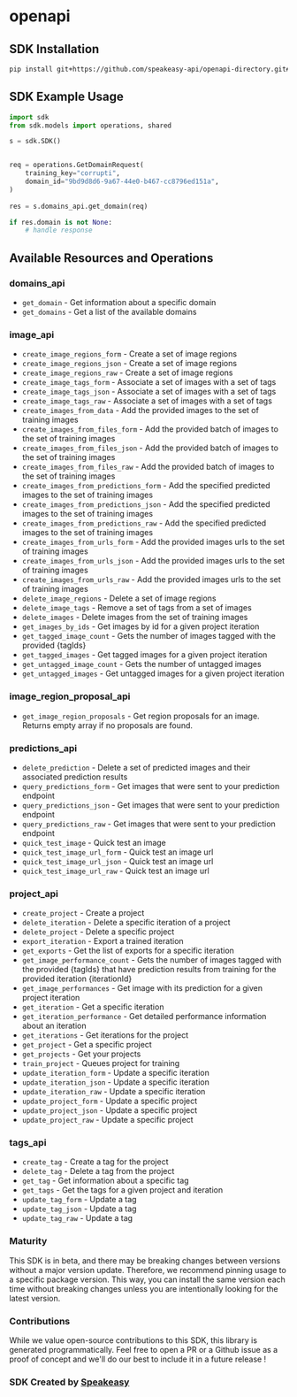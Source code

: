 # openapi

<!-- Start SDK Installation -->
## SDK Installation

```bash
pip install git+https://github.com/speakeasy-api/openapi-directory.git#subdirectory=SDKs/microsoft.com/cognitiveservices-Training/2.1/python
```
<!-- End SDK Installation -->

## SDK Example Usage
<!-- Start SDK Example Usage -->
```python
import sdk
from sdk.models import operations, shared

s = sdk.SDK()


req = operations.GetDomainRequest(
    training_key="corrupti",
    domain_id="9bd9d8d6-9a67-44e0-b467-cc8796ed151a",
)
    
res = s.domains_api.get_domain(req)

if res.domain is not None:
    # handle response
```
<!-- End SDK Example Usage -->

<!-- Start SDK Available Operations -->
## Available Resources and Operations


### domains_api

* `get_domain` - Get information about a specific domain
* `get_domains` - Get a list of the available domains

### image_api

* `create_image_regions_form` - Create a set of image regions
* `create_image_regions_json` - Create a set of image regions
* `create_image_regions_raw` - Create a set of image regions
* `create_image_tags_form` - Associate a set of images with a set of tags
* `create_image_tags_json` - Associate a set of images with a set of tags
* `create_image_tags_raw` - Associate a set of images with a set of tags
* `create_images_from_data` - Add the provided images to the set of training images
* `create_images_from_files_form` - Add the provided batch of images to the set of training images
* `create_images_from_files_json` - Add the provided batch of images to the set of training images
* `create_images_from_files_raw` - Add the provided batch of images to the set of training images
* `create_images_from_predictions_form` - Add the specified predicted images to the set of training images
* `create_images_from_predictions_json` - Add the specified predicted images to the set of training images
* `create_images_from_predictions_raw` - Add the specified predicted images to the set of training images
* `create_images_from_urls_form` - Add the provided images urls to the set of training images
* `create_images_from_urls_json` - Add the provided images urls to the set of training images
* `create_images_from_urls_raw` - Add the provided images urls to the set of training images
* `delete_image_regions` - Delete a set of image regions
* `delete_image_tags` - Remove a set of tags from a set of images
* `delete_images` - Delete images from the set of training images
* `get_images_by_ids` - Get images by id for a given project iteration
* `get_tagged_image_count` - Gets the number of images tagged with the provided {tagIds}
* `get_tagged_images` - Get tagged images for a given project iteration
* `get_untagged_image_count` - Gets the number of untagged images
* `get_untagged_images` - Get untagged images for a given project iteration

### image_region_proposal_api

* `get_image_region_proposals` - Get region proposals for an image. Returns empty array if no proposals are found.

### predictions_api

* `delete_prediction` - Delete a set of predicted images and their associated prediction results
* `query_predictions_form` - Get images that were sent to your prediction endpoint
* `query_predictions_json` - Get images that were sent to your prediction endpoint
* `query_predictions_raw` - Get images that were sent to your prediction endpoint
* `quick_test_image` - Quick test an image
* `quick_test_image_url_form` - Quick test an image url
* `quick_test_image_url_json` - Quick test an image url
* `quick_test_image_url_raw` - Quick test an image url

### project_api

* `create_project` - Create a project
* `delete_iteration` - Delete a specific iteration of a project
* `delete_project` - Delete a specific project
* `export_iteration` - Export a trained iteration
* `get_exports` - Get the list of exports for a specific iteration
* `get_image_performance_count` - Gets the number of images tagged with the provided {tagIds} that have prediction results from
training for the provided iteration {iterationId}
* `get_image_performances` - Get image with its prediction for a given project iteration
* `get_iteration` - Get a specific iteration
* `get_iteration_performance` - Get detailed performance information about an iteration
* `get_iterations` - Get iterations for the project
* `get_project` - Get a specific project
* `get_projects` - Get your projects
* `train_project` - Queues project for training
* `update_iteration_form` - Update a specific iteration
* `update_iteration_json` - Update a specific iteration
* `update_iteration_raw` - Update a specific iteration
* `update_project_form` - Update a specific project
* `update_project_json` - Update a specific project
* `update_project_raw` - Update a specific project

### tags_api

* `create_tag` - Create a tag for the project
* `delete_tag` - Delete a tag from the project
* `get_tag` - Get information about a specific tag
* `get_tags` - Get the tags for a given project and iteration
* `update_tag_form` - Update a tag
* `update_tag_json` - Update a tag
* `update_tag_raw` - Update a tag
<!-- End SDK Available Operations -->

### Maturity

This SDK is in beta, and there may be breaking changes between versions without a major version update. Therefore, we recommend pinning usage
to a specific package version. This way, you can install the same version each time without breaking changes unless you are intentionally
looking for the latest version.

### Contributions

While we value open-source contributions to this SDK, this library is generated programmatically.
Feel free to open a PR or a Github issue as a proof of concept and we'll do our best to include it in a future release !

### SDK Created by [Speakeasy](https://docs.speakeasyapi.dev/docs/using-speakeasy/client-sdks)
